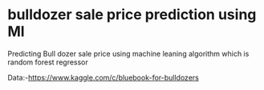 # bulldozer sale price prediction using Ml



Predicting Bull dozer sale price using machine leaning algorithm which is random forest regressor


Data:-https://www.kaggle.com/c/bluebook-for-bulldozers
